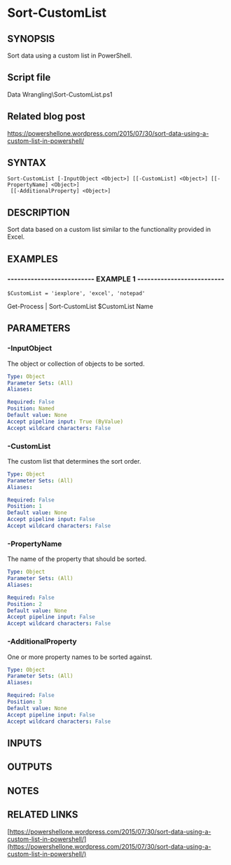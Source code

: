 # Sort-CustomList

## SYNOPSIS
Sort data using a custom list in PowerShell.

## Script file
Data Wrangling\Sort-CustomList.ps1

## Related blog post
https://powershellone.wordpress.com/2015/07/30/sort-data-using-a-custom-list-in-powershell/

## SYNTAX

```
Sort-CustomList [-InputObject <Object>] [[-CustomList] <Object>] [[-PropertyName] <Object>]
 [[-AdditionalProperty] <Object>]
```

## DESCRIPTION
Sort data based on a custom list similar to the functionality provided in Excel.

## EXAMPLES

### -------------------------- EXAMPLE 1 --------------------------
```
$CustomList = 'iexplore', 'excel', 'notepad'
```

Get-Process | Sort-CustomList $CustomList Name

## PARAMETERS

### -InputObject
The object or collection of objects to be sorted.

```yaml
Type: Object
Parameter Sets: (All)
Aliases: 

Required: False
Position: Named
Default value: None
Accept pipeline input: True (ByValue)
Accept wildcard characters: False
```

### -CustomList
The custom list that determines the sort order.

```yaml
Type: Object
Parameter Sets: (All)
Aliases: 

Required: False
Position: 1
Default value: None
Accept pipeline input: False
Accept wildcard characters: False
```

### -PropertyName
The name of the property that should be sorted.

```yaml
Type: Object
Parameter Sets: (All)
Aliases: 

Required: False
Position: 2
Default value: None
Accept pipeline input: False
Accept wildcard characters: False
```

### -AdditionalProperty
One or more property names to be sorted against.

```yaml
Type: Object
Parameter Sets: (All)
Aliases: 

Required: False
Position: 3
Default value: None
Accept pipeline input: False
Accept wildcard characters: False
```

## INPUTS

## OUTPUTS

## NOTES

## RELATED LINKS

[https://powershellone.wordpress.com/2015/07/30/sort-data-using-a-custom-list-in-powershell/](https://powershellone.wordpress.com/2015/07/30/sort-data-using-a-custom-list-in-powershell/)

